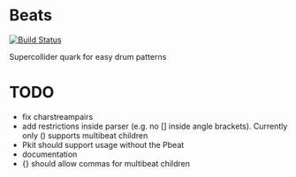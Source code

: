 # Beats
[![Build Status](https://www.travis-ci.com/stevearc/Beats.svg?branch=master)](https://travis-ci.com/github/stevearc/Beats)

Supercollider quark for easy drum patterns

# TODO
* fix charstreampairs
* add restrictions inside parser (e.g. no [] inside angle brackets). Currently only () supports multibeat children
* Pkit should support usage without the Pbeat
* documentation
* {} should allow commas for multibeat children
